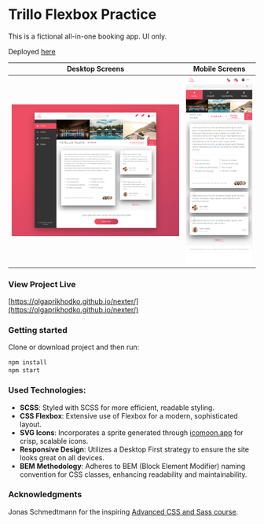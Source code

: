 # Trillo Flexbox Practice

This is a fictional all-in-one booking app. UI only.

Deployed [here](https://olgaprikhodko.github.io/trillo-flexbox-practice/)

|             Desktop Screens              |                 Mobile Screens                  |
| :--------------------------------------: | :---------------------------------------------: |
| ![](img/readme/trillo-screencapture.png) | ![](img/readme/trillo-mobile-screencapture.png) |

### View Project Live

[https://olgaprikhodko.github.io/nexter/](https://olgaprikhodko.github.io/nexter/)

### Getting started

Clone or download project and then run:

```
npm install
npm start
```

### Used Technologies:

- **SCSS**: Styled with SCSS for more efficient, readable styling.
- **CSS Flexbox**: Extensive use of Flexbox for a modern, sophisticated layout.
- **SVG Icons**: Incorporates a sprite generated through [icomoon.app](icomoon.app) for crisp, scalable icons.
- **Responsive Design**: Utilizes a Desktop First strategy to ensure the site looks great on all devices.
- **BEM Methodology**: Adheres to BEM (Block Element Modifier) naming convention for CSS classes, enhancing readability and maintainability.

### Acknowledgments

Jonas Schmedtmann for the inspiring [Advanced CSS and Sass course](https://www.udemy.com/course/advanced-css-and-sass/).
